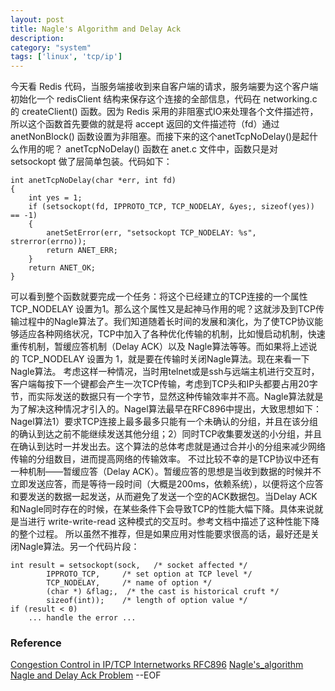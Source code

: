 ```yaml
---
layout: post
title: Nagle's Algorithm and Delay Ack
description: 
category: "system"
tags: ['linux', 'tcp/ip']
---
```


今天看 Redis 代码，当服务端接收到来自客户端的请求，服务端要为这个客户端初始化一个 redisClient 结构来保存这个连接的全部信息，代码在 networking.c 的 createClient() 函数。因为 Redis 采用的非阻塞式IO来处理各个文件描述符，所以这个函数首先要做的就是将 accept 返回的文件描述符（fd）通过 anetNonBlock() 函数设置为非阻塞。而接下来的这个anetTcpNoDelay()是起什么作用的呢？ anetTcpNoDelay() 函数在 anet.c 文件中，函数只是对 setsockopt 做了层简单包装。代码如下： 
    
    
    int anetTcpNoDelay(char *err, int fd)
    {   
        int yes = 1;
        if (setsockopt(fd, IPPROTO_TCP, TCP_NODELAY, &yes;, sizeof(yes)) == -1)
        {
            anetSetError(err, "setsockopt TCP_NODELAY: %s", strerror(errno));
            return ANET_ERR;      
        }
        return ANET_OK;
    }   
    

可以看到整个函数就要完成一个任务：将这个已经建立的TCP连接的一个属性 TCP_NODELAY 设置为1。那么这个属性又是起神马作用的呢？这就涉及到TCP传输过程中的Nagle算法了。我们知道随着长时间的发展和演化，为了使TCP协议能够适应各种网络状况，TCP中加入了各种优化传输的机制，比如慢启动机制，快速重传机制，暂缓应答机制（Delay ACK）以及 Nagle算法等等。而如果将上述说的 TCP_NODELAY 设置为 1，就是要在传输时关闭Nagle算法。现在来看一下Nagle算法。 考虑这样一种情况，当时用telnet或是ssh与远端主机进行交互时，客户端每按下一个键都会产生一次TCP传输，考虑到TCP头和IP头都要占用20字节，而实际发送的数据只有一个字节，显然这种传输效率并不高。Nagle算法就是为了解决这种情况才引入的。Nagel算法最早在RFC896中提出，大致思想如下：Nagel算法1）要求TCP连接上最多最多只能有一个未确认的分组，并且在该分组的确认到达之前不能继续发送其他分组；2）同时TCP收集要发送的小分组，并且在确认到达时一并发出去。这个算法的总体考虑就是通过合并小的分组来减少网络传输的分组数目，进而提高网络的传输效率。 不过比较不幸的是TCP协议中还有一种机制——暂缓应答（Delay ACK）。暂缓应答的思想是当收到数据的时候并不立即发送应答，而是等待一段时间（大概是200ms，依赖系统），以便将这个应答和要发送的数据一起发送，从而避免了发送一个空的ACK数据包。当Delay ACK和Nagle同时存在的时候，在某些条件下会导致TCP的性能大幅下降。具体来说就是当进行 write-write-read 这种模式的交互时。参考文档中描述了这种性能下降的整个过程。 所以虽然不推荐，但是如果应用对性能要求很高的话，最好还是关闭Nagle算法。另一个代码片段： 
    
    
    int result = setsockopt(sock,   /* socket affected */
            IPPROTO_TCP,     /* set option at TCP level */
            TCP_NODELAY,     /* name of option */
            (char *) &flag;,  /* the cast is historical cruft */
            sizeof(int));    /* length of option value */
    if (result < 0)
        ... handle the error ...
    

### Reference

[Congestion Control in IP/TCP Internetworks RFC896](http://www.faqs.org/rfcs/rfc896.html) [Nagle's_algorithm](http://en.wikipedia.org/wiki/Nagle's_algorithm) [Nagle and Delay Ack Problem](http://www.stuartcheshire.org/papers/NagleDelayedAck/) \--EOF
